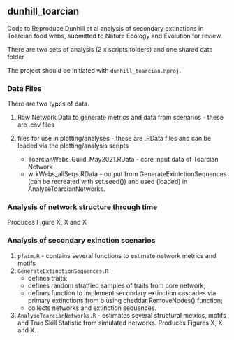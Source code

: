 ## dunhill_toarcian
Code to Reproduce Dunhill et al analysis of secondary extinctions in Toarcian food webs, submitted to Nature Ecology and Evolution for review.

There are two sets of analysis (2 x scripts folders) and one shared data folder

The project should be initiated with `dunhill_toarcian.Rproj`.

### Data Files
There are two types of data.

1. Raw Network Data to generate metrics and data from scenarios - these are .csv files
2. files for use in plotting/analyses - these are .RData files and can be loaded via the plotting/analysis scripts

    - ToarcianWebs_Guild_May2021.RData - core input data of Toarcian Network
    - wrkWebs_allSeqs.RData - output from GenerateExintctionSequences (can be recreated with set.seed()) and used (loaded) in AnalyseToarcianNetworks.

### Analysis of network structure through time

Produces Figure X, X and X

### Analysis of secondary exinction scenarios

1. `pfwim.R` - contains several functions to estimate network metrics and motifs
2. `GenerateExtinctionSequences.R` - 
    - defines traits; 
    - defines random stratfied samples of traits from core network; 
    - defines function to implement secondary extinction cascades via primary extinctions from b using cheddar RemoveNodes() function; 
    - collects networks and extinction sequences.
3. `AnalyseToarcianNetworks.R` - estimates several structural metrics, motifs and True Skill Statistic from simulated networks.  Produces Figures X, X and X.


